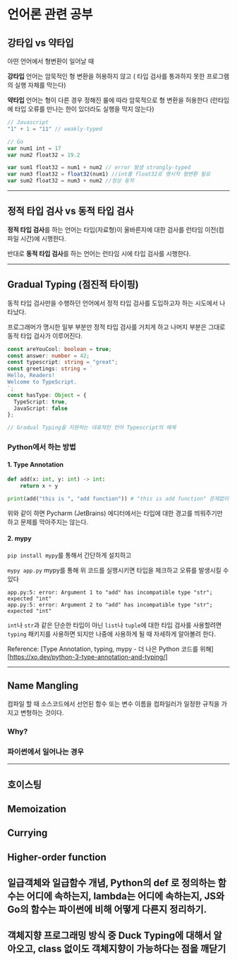 # 언어론 관련 공부

## 강타입 vs 약타입

아떤 언어에서 형변환이 일어날 때 

**강타입** 언어는 암묵적인 형 변환을 허용하지 않고 ( 타입 검사를 통과하지 못한 프로그램의 실행 자체를 막는다)

**약타입** 언어는 형이 다른 경우 정해진 룰에 따라 암묵적으로 형 변환을 허용한다 (런타임에 타입 오류를 만나는 한이 있더라도 실행을 막지 않는다)

```javascript
// Javascript
"1" + 1 = "11" // weakly-typed

// Go
var num1 int = 17 
var num2 float32 = 19.2

var sum1 float32 = num1 + num2 // error 발생 strongly-typed  
var num3 float32 = float32(num1) //int를 float32로 명시적 형변환 필요 
var sum2 float32 = num3 + num2 //정상 동작
```

---

## 정적 타입 검사  vs 동적 타입 검사

**정적 타입 검사**를 하는 언어는 타입(자료형)이 올바른지에 대한 검사를 런타임 이전(컴파일 시간)에 시행한다.

반대로 **동적 타입 검사**를 하는 언어는 런타임 시에 타입 검사를 시행한다.

---

## Gradual Typing (점진적 타이핑)

동적 타입 검사만을 수행하던 언어에서 정적 타입 검사를 도입하고자 하는 시도에서 나타났다.

프로그래머가 명시한 일부 부분만 정적 타입 검사를 거치게 하고 나머지 부분은 그대로 동적 타입 검사가 이루어진다.

```typescript
const areYouCool: boolean = true;
const answer: number = 42;
const typescript: string = "great";
const greetings: string = `
Hello, Readers!
Welcome to TypeScript.
`;
const hasType: Object = {
  TypeScript: true,
  JavaScript: false
};

// Gradual Typing을 지원하는 대표적인 언어 Typescript의 예제
```



### Python에서 하는 방법

#### 1. Type Annotation

```python
def add(x: int, y: int) -> int:
    return x + y

print(add("this is ", "add function")) # "this is add function" 문제없이 작동한다
```

위와 같이 하면 Pycharm (JetBrains) 에디터에서는 타입에 대한 경고를 띄워주기만 하고 문제를 막아주지는 않는다.

#### 2. mypy

`pip install mypy`를 통해서 간단하게 설치하고 

`mypy app.py` mypy를 통해 위 코드를 실행시키면 타입을 체크하고 오류를 발생시킬 수 있다

```
app.py:5: error: Argument 1 to "add" has incompatible type "str"; expected "int"
app.py:5: error: Argument 2 to "add" has incompatible type "str"; expected "int"
```

`int`나 `str`과 같은 단순한 타입이 아닌 `list`나 `tuple`에 대한 타입 검사를 사용할려면 `typing` 패키지를 사용하면 되지만 나중에 사용하게 될 때 자세하게 알아볼려 한다.

Reference: [Type Annotation, typing, mypy - 더 나은 Python 코드를 위해][https://xo.dev/python-3-type-annotation-and-typing/]

---

## Name Mangling

컴파일 할 때 소스코드에서 선언된 함수 또는 변수 이름을 컴파일러가 일정한 규칙을 가지고 변형하는 것이다.

### Why?

 

### 파이썬에서 일어나는 경우

---

## 호이스팅

## Memoization

## Currying

## Higher-order function

## 일급객체와 일급함수 개념, Python의 def 로 정의하는 함수는 어디에     속하는지, lambda는 어디에 속하는지, JS와 Go의 함수는 파이썬에 비해 어떻게 다른지 정리하기.

## 객체지향 프로그래밍 방식 중 Duck Typing에 대해서 알아오고, class 없이도 객체지향이 가능하다는 점을 깨닫기